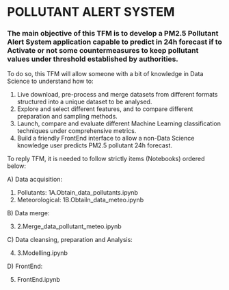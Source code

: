 # POLLUTANT ALERT SYSTEM

### The main objective of this TFM is to develop a PM2.5 Pollutant Alert System application capable to predict in 24h forecast if to Activate or not some countermeasures to keep pollutant values under threshold established by authorities.

To do so, this TFM will allow someone with a bit of knowledge in Data Science to understand how to:
   1.	Live download, pre-process and merge datasets from different formats structured into a unique dataset to be analysed.
   2.	Explore and select different features, and to compare different preparation and sampling methods.
   3.	Launch, compare and evaluate different Machine Learning classification techniques under comprehensive metrics.
   4.	Build a friendly FrontEnd interface to allow a non-Data Science knowledge user predicts PM2.5 pollutant 24h forecast.

To reply TFM, it is needed to follow strictly items (Notebooks) ordered below:

A) Data acquisition:
  1) Pollutants: 1A.Obtain_data_pollutants.ipynb
  2) Meteorological: 1B.Obtailn_data_meteo.ipynb

B) Data merge:

  3) 2.Merge_data_pollutant_meteo.ipynb

C) Data cleansing, preparation and Analysis:

  4) 3.Modelling.ipynb

D) FrontEnd:

  5) FrontEnd.ipynb
